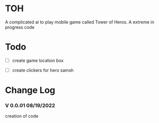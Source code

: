 # TOH
A complicated ai to play mobile game called Tower of Heros. A extreme in progress code

# Todo
- [ ] create game location box
- [ ] create clickers for hero samsh


# Change Log
### V 0.0.01      08/19/2022
creation of code
